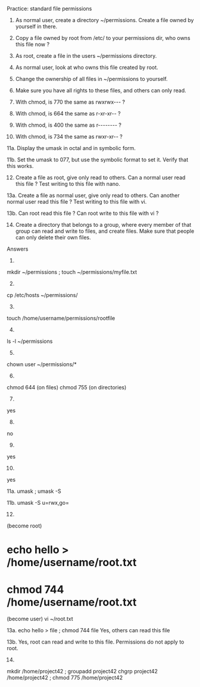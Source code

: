 Practice: standard file permissions
1. As normal user, create a directory ~/permissions. Create a file owned by yourself in there.

2. Copy a file owned by root from /etc/ to your permissions dir, who owns this file now ?

3. As root, create a file in the users ~/permissions directory.

4. As normal user, look at who owns this file created by root.

5. Change the ownership of all files in ~/permissions to yourself.

6. Make sure you have all rights to these files, and others can only read.

7. With chmod, is 770 the same as rwxrwx--- ?

8. With chmod, is 664 the same as r-xr-xr-- ?

9. With chmod, is 400 the same as r-------- ?

10. With chmod, is 734 the same as rwxr-xr-- ?

11a. Display the umask in octal and in symbolic form.

11b. Set the umask to 077, but use the symbolic format to set it. Verify that this works.

12. Create a file as root, give only read to others. Can a normal user read this file ? Test writing to this file with nano.

13a. Create a file as normal user, give only read to others. Can another normal user read this file ? Test writing to this file with vi.

13b. Can root read this file ? Can root write to this file with vi ?

14. Create a directory that belongs to a group, where every member of that group can read and write to files, and create files. Make sure that people can only delete their own files.




Answers

1.
mkdir ~/permissions ; touch ~/permissions/myfile.txt

2.
cp /etc/hosts ~/permissions/

3.
 touch /home/username/permissions/rootfile

4.
ls -l ~/permissions

5.
chown user ~/permissions/*

6.
chmod 644 (on files)
chmod 755 (on directories)

7.
yes

8.
no

9.
yes

10.
yes

11a.
umask ; umask -S

11b.
umask -S u=rwx,go=

12.
(become root)
# echo hello > /home/username/root.txt 
# chmod 744 /home/username/root.txt
(become user)
vi ~/root.txt

13a.
echo hello > file ; chmod 744 file
Yes, others can read this file

13b.
Yes, root can read and write to this file. Permissions do not apply to root.

14.
mkdir /home/project42 ; groupadd project42
chgrp project42 /home/project42 ; chmod 775 /home/project42